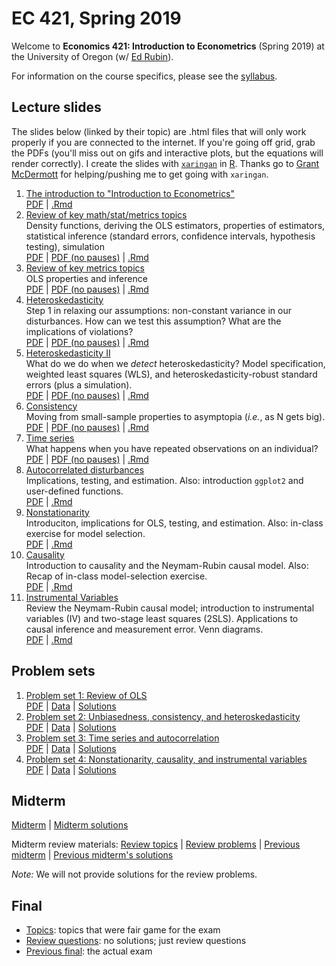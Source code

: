 # EC 421, Spring 2019

Welcome to **Economics 421: Introduction to Econometrics** (Spring 2019) at the University of Oregon (w/ [Ed Rubin](https://edrub.in)).

For information on the course specifics, please see the [syllabus](https://raw.githack.com/edrubin/EC421S19/master/Syllabus/syllabus.pdf).

## Lecture slides

The slides below (linked by their topic) are .html files that will only work properly if you are connected to the internet. If you're going off grid, grab the PDFs (you'll miss out on gifs and interactive plots, but the equations will render correctly). I create the slides with [`xaringan`](https://github.com/yihui/xaringan/wiki) in [R](cran.r-project.org). Thanks go to [Grant McDermott](grantmcdermott.com/) for helping/pushing me to get going with `xaringan`.

1. [The introduction to "Introduction to Econometrics"](https://raw.githack.com/edrubin/EC421S19/master/LectureNotes/01Intro/01_intro.html) <br> [PDF](https://raw.githack.com/edrubin/EC421S19/master/LectureNotes/01Intro/01_intro.pdf) | [.Rmd](https://github.com/edrubin/EC421S19/blob/master/LectureNotes/01Intro/01_intro.Rmd)
2. [Review of key math/stat/metrics topics](https://raw.githack.com/edrubin/EC421S19/master/LectureNotes/02Review/02_review.html)<br>Density functions, deriving the OLS estimators, properties of estimators, statistical inference (standard errors, confidence intervals, hypothesis testing), simulation <br>[PDF](https://raw.githack.com/edrubin/EC421S19/master/LectureNotes/02Review/02_review.pdf) | [PDF (no pauses)](https://raw.githack.com/edrubin/EC421S19/master/LectureNotes/02Review/02_review_NoPause.pdf) | [.Rmd](https://github.com/edrubin/EC421S19/blob/master/LectureNotes/02Review/02_review.Rmd)
3. [Review of key metrics topics](https://raw.githack.com/edrubin/EC421S19/master/LectureNotes/03Review/03_review.html)<br>OLS properties and inference<br> [PDF](https://raw.githack.com/edrubin/EC421S19/master/LectureNotes/03Review/03_review.pdf) | [PDF (no pauses)](https://raw.githack.com/edrubin/EC421S19/master/LectureNotes/03Review/03_review_NoPause.pdf) | [.Rmd](https://github.com/edrubin/EC421S19/blob/master/LectureNotes/03Review/03_review.Rmd)
4. [Heteroskedasticity](https://raw.githack.com/edrubin/EC421S19/master/LectureNotes/04Heteroskedasticity/04_heteroskedasticity.html)<br> Step 1 in relaxing our assumptions: non-constant variance in our disturbances. How can we test this assumption? What are the implications of violations? <br> [PDF](https://raw.githack.com/edrubin/EC421S19/master/LectureNotes/04Heteroskedasticity/04_heteroskedasticity.pdf) | [PDF (no pauses)](https://raw.githack.com/edrubin/EC421S19/master/LectureNotes/04Heteroskedasticity/04_heteroskedasticity_NoPause.pdf) | [.Rmd](https://github.com/edrubin/EC421S19/blob/master/LectureNotes/04Heteroskedasticity/04_heteroskedasticity.Rmd)
5. [Heteroskedasticity II](https://raw.githack.com/edrubin/EC421S19/master/LectureNotes/05Heteroskedasticity/05_heteroskedasticity.html)<br> What do we do when we *detect* heteroskedasticity? Model specification, weighted least squares (WLS), and heteroskedasticity-robust standard errors (plus a simulation). <br> [PDF](https://raw.githack.com/edrubin/EC421S19/master/LectureNotes/05Heteroskedasticity/05_heteroskedasticity.pdf) | [PDF (no pauses)](https://raw.githack.com/edrubin/EC421S19/master/LectureNotes/05Heteroskedasticity/05_heteroskedasticity_NoPause.pdf) | [.Rmd](https://github.com/edrubin/EC421S19/blob/master/LectureNotes/05Heteroskedasticity/05_heteroskedasticity.Rmd)
6. [Consistency](https://raw.githack.com/edrubin/EC421S19/master/LectureNotes/06Consistency/06_consistency.html)<br> Moving from small-sample properties to asymptopia (*i.e.*, as N gets big). <br> [PDF](https://raw.githack.com/edrubin/EC421S19/master/LectureNotes/06Consistency/06_consistency.pdf) | [PDF (no pauses)](https://raw.githack.com/edrubin/EC421S19/master/LectureNotes/06Consistency/06_consistency_NoPause.pdf) | [.Rmd](https://github.com/edrubin/EC421S19/blob/master/LectureNotes/06Consistency/06_consistency.Rmd)
7. [Time series](https://raw.githack.com/edrubin/EC421S19/master/LectureNotes/07TimeSeries/07_time_series.html)<br> What happens when you have repeated observations on an individual? <br> [PDF](https://raw.githack.com/edrubin/EC421S19/master/LectureNotes/07TimeSeries/07_time_series.pdf) | [PDF (no pauses)](https://raw.githack.com/edrubin/EC421S19/master/LectureNotes/07TimeSeries/07_time_series_NoPause.pdf) | [.Rmd](https://github.com/edrubin/EC421S19/blob/master/LectureNotes/07TimeSeries/07_time_series.Rmd)
8. [Autocorrelated disturbances](https://raw.githack.com/edrubin/EC421S19/master/LectureNotes/08Autocorrelation/08_autocorrelation.html)<br>Implications, testing, and estimation. Also: introduction `ggplot2` and user-defined functions. <br> [PDF](https://raw.githack.com/edrubin/EC421S19/master/LectureNotes/08Autocorrelation/08_autocorrelation.pdf) | [.Rmd](https://github.com/edrubin/EC421S19/blob/master/LectureNotes/08Autocorrelation/08_autocorrelation.Rmd)
9. [Nonstationarity](https://raw.githack.com/edrubin/EC421S19/master/LectureNotes/09Nonstationarity/09_nonstationarity.html)<br>Introduciton, implications for OLS, testing, and estimation. Also: in-class exercise for model selection. <br> [PDF](https://raw.githack.com/edrubin/EC421S19/master/LectureNotes/09Nonstationarity/09_nonstationarity.pdf) | [.Rmd](https://github.com/edrubin/EC421S19/blob/master/LectureNotes/09Nonstationarity/09_nonstationarity.Rmd)
10. [Causality](https://raw.githack.com/edrubin/EC421S19/master/LectureNotes/10Causality/10_causality.html)<br>Introduction to causality and the Neymam-Rubin causal model. Also: Recap of in-class model-selection exercise. <br> [PDF](https://raw.githack.com/edrubin/EC421S19/master/LectureNotes/10Causality/10_causality.pdf) | [.Rmd](https://github.com/edrubin/EC421S19/blob/master/LectureNotes/10Causality/10_causality.Rmd)
11. [Instrumental Variables](https://raw.githack.com/edrubin/EC421S19/master/LectureNotes/11InstrumentalVariables/11_instrumental_variables.html)<br>Review the Neymam-Rubin causal model; introduction to instrumental variables (IV) and two-stage least squares (2SLS). Applications to causal inference and measurement error. Venn diagrams. <br> [PDF](https://raw.githack.com/edrubin/EC421S19/master/LectureNotes/11InstrumentalVariables/11_instrumental_variables.pdf) | [.Rmd](https://github.com/edrubin/EC421S19/blob/master/LectureNotes/12InstrumentalVariables/12_instrumental_variables.Rmd)

## Problem sets

1. [Problem set 1: Review of OLS](https://raw.githack.com/edrubin/EC421S19/master/ProblemSets/PS01/ps01.html) <br> [PDF](https://raw.githack.com/edrubin/EC421S19/master/ProblemSets/PS01/ps01.pdf) | [Data](https://raw.githack.com/edrubin/EC421S19/master/ProblemSets/PS01/ps01_data.csv) | [Solutions](https://raw.githack.com/edrubin/EC421S19/master/ProblemSets/PS01/ps01_solutions.pdf)
1. [Problem set 2: Unbiasedness, consistency, and heteroskedasticity](https://raw.githack.com/edrubin/EC421S19/master/ProblemSets/PS02/ps02.html) <br> [PDF](https://raw.githack.com/edrubin/EC421S19/master/ProblemSets/PS02/ps02.pdf) | [Data](https://raw.githack.com/edrubin/EC421S19/master/ProblemSets/PS02/ps02_data.csv) | [Solutions](https://raw.githack.com/edrubin/EC421S19/master/ProblemSets/PS02/ps02_solutions.pdf)
1. [Problem set 3: Time series and autocorrelation](https://raw.githack.com/edrubin/EC421S19/master/ProblemSets/PS03/ps03.html) <br> [PDF](https://raw.githack.com/edrubin/EC421S19/master/ProblemSets/PS03/ps03.pdf) | [Data](https://raw.githack.com/edrubin/EC421S19/master/ProblemSets/PS03/ps03_data.csv) | [Solutions](https://raw.githack.com/edrubin/EC421S19/master/ProblemSets/PS03/ps03_solutions.pdf)
1. [Problem set 4: Nonstationarity, causality, and instrumental variables](https://raw.githack.com/edrubin/EC421S19/master/ProblemSets/PS04/ps04.html) <br> [PDF](https://raw.githack.com/edrubin/EC421S19/master/ProblemSets/PS04/ps04.pdf) | [Data](https://raw.githack.com/edrubin/EC421S19/master/ProblemSets/PS04/ps04_data.csv) | [Solutions](https://raw.githack.com/edrubin/EC421S19/master/ProblemSets/PS04/ps04_solutions.pdf)

## Midterm

[Midterm](https://raw.githack.com/edrubin/EC421S19/master/Midterm/Exam/midterm.pdf) | [Midterm solutions](https://raw.githack.com/edrubin/EC421S19/master/Midterm/Exam/midterm_key.pdf)

Midterm review materials: [Review topics](https://raw.githack.com/edrubin/EC421S19/master/Midterm/Topics/midterm_topics.pdf) | [Review problems](https://raw.githack.com/edrubin/EC421S19/master/Midterm/Review/midterm_review.pdf) | [Previous midterm](https://raw.githack.com/edrubin/EC421S19/master/Midterm/practice_exam.pdf) | [Previous midterm's solutions](https://raw.githack.com/edrubin/EC421S19/master/Midterm/practice_key.pdf)

*Note:* We will not provide solutions for the review problems.

## Final

- [Topics](https://raw.githack.com/edrubin/EC421S19/master/Final/Topics/final_topics.pdf): topics that were fair game for the exam
- [Review questions](https://raw.githack.com/edrubin/EC421S19/master/Final/Review/final_review.pdf): no solutions; just review questions
- [Previous final](https://raw.githack.com/edrubin/EC421S19/master/Final/Exam/final_previous.pdf): the actual exam
